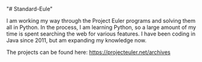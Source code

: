 "# Standard-Eule" 

I am working my way through the Project Euler programs and solving them all in Python. In the process, I am learning Python, so a large amount of my time is spent searching the web for various features. I have been coding in Java since 2011, but am expanding my knowledge now.

The projects can be found here: https://projecteuler.net/archives
